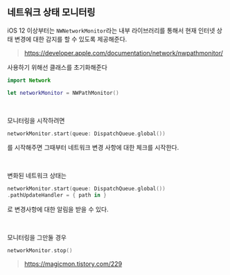 
## 네트워크 상태 모니터링

iOS 12 이상부터는 `NWNetworkMonitor`라는 내부 라이브러리를 통해서 현재 인터넷 상태 변경에 대한 감지를 할 수 있도록 제공해준다.
> https://developer.apple.com/documentation/network/nwpathmonitor/

사용하기 위해선 클래스를 초기화해준다

```swift
import Network

let networkMonitor = NWPathMonitor()
```

<br>

모니터링을 시작하려면 

```swift
networkMonitor.start(queue: DispatchQueue.global())
```
를 시작해주면 그때부터 네트워크 변경 사항에 대한 체크를 시작한다.

<br>

변화된 네트워크 상태는
```swift
networkMonitor.start(queue: DispatchQueue.global())
.pathUpdateHandler = { path in }

```
로 변경사항에 대한 알림을 받을 수 있다.

<br>

모니터링을 그만둘 경우
```swift
networkMonitor.stop()
```


> https://magicmon.tistory.com/229